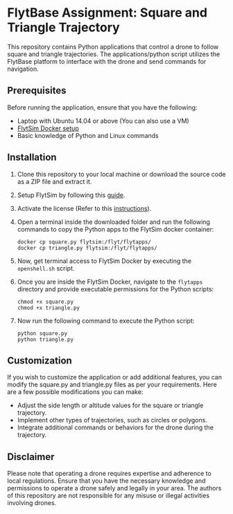 # FlytBase Assignment: Square and Triangle Trajectory

This repository contains Python applications that control a drone to follow square and triangle trajectories. The applications/python script utilizes the FlytBase platform to interface with the drone and send commands for navigation.

## Prerequisites
Before running the application, ensure that you have the following:
- Laptop with Ubuntu 14.04 or above (You can also use a VM)
- [FlytSim Docker setup](https://github.com/flytbase/flytsim-docker/releases/)
- Basic knowledge of Python and Linux commands

## Installation
1. Clone this repository to your local machine or download the source code as a ZIP file and extract it.
2. Setup FlytSim by following this [guide](https://github.com/flytbase/flytdocs/blob/master/flytsim/flytsim-docker/setup.md).
3. Activate the license (Refer to this [instructions](https://github.com/flytbase/flytdocs/blob/master/flytsim/flytsim-docker/activation.md)).
4. Open a terminal inside the downloaded folder and run the following commands to copy the Python apps to the FlytSim docker container:
   ```shell
   docker cp square.py flytsim:/flyt/flytapps/
   docker cp triangle.py flytsim:/flyt/flytapps/
   ```

5. Now, get terminal access to FlytSim Docker by executing the `openshell.sh` script.

6. Once you are inside the FlytSim Docker, navigate to the `flytapps` directory and provide executable permissions for the Python scripts:
    ```shell
    chmod +x square.py
    chmod +x triangle.py
    ```   
7. Now run the following command to execute the Python script:
    ```shell
    python square.py
    python triangle.py
    ```

## Customization
If you wish to customize the application or add additional features, you can modify the square.py and triangle.py files as per your requirements. Here are a few possible modifications you can make:
- Adjust the side length or altitude values for the square or triangle trajectory.
- Implement other types of trajectories, such as circles or polygons.
- Integrate additional commands or behaviors for the drone during the trajectory.

## Disclaimer
Please note that operating a drone requires expertise and adherence to local regulations. Ensure that you have the necessary knowledge and permissions to operate a drone safely and legally in your area. The authors of this repository are not responsible for any misuse or illegal activities involving drones.

